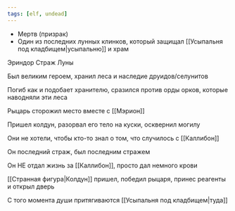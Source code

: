 ```yaml
---
tags: [elf, undead]
---
```


- Мертв (призрак)
- Один из последних лунных клинков, который защищал [[Усыпальня под кладбищем|усыпальню]] и храм

Эриндор Страж Луны

Был великим героем, хранил леса и наследие друидов/селунитов

Погиб как и подобает хранителю, сразился против орды орков, которые наводняли эти леса

Рыцарь сторожил место вместе с [[Мэрион]]

Пришел колдун, разорвал его тело на куски, осквернил могилу

Они не хотели, чтобы кто-то знал о том, что случилось с [[Каллибон]]

Он последний страж, был последним стражем

Он НЕ отдал жизнь за [[Каллибон]], просто дал немного крови

[[Странная фигура|Колдун]] пришел, победил рыцаря, принес реагенты и открыл дверь

С того момента души притягиваются [[Усыпальня под кладбищем|туда]]
